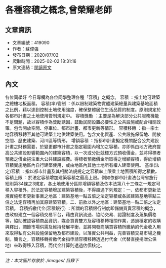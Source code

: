 # 各種容積之概念,曾榮耀老師

## 文章資訊
- 文章編號：419090
- 作者：蘇偉強
- 發布日期：2020/07/02
- 爬取時間：2025-02-02 18:31:18
- 原文連結：[閱讀原文](https://real-estate.get.com.tw/Columns/detail.aspx?no=419090)

## 內文
各位同學好
今日專欄為各位同學整理各種「容積」之概念。
容積
：指土地可建築之總樓地板面積。
容積(率)管制
：係以限制建築物實體建築總量與建築基地面積之比例，藉以達到控制土地使用強度，確保整體居住生活品質的制度。原則規定於各都市計畫之土地使用管制規定中。
容積獎勵
：主要是為解決部分公共服務機能不足問題，故以容積作為獎勵誘因，鼓勵民間設置必要性之公共設施或配合相關政策。包含開放空間、停車位、都市計畫、都市更新等情形。
容積移轉
：指一宗土地容積移轉至其他可建築土地供建築使用。包含文化資產、公共設施保留地、開放空間、歷史建築、河川區等情形。
增額容積
：指都市計畫擬定機關配合公共建設計畫之財務需要，於變更都市計畫之指定範圍內增加之容積。亦即係由地方政府提高公共建設影響範圍內的建築容積，以一次或分批競標方式預收價金，並將得標者預繳之價金挹注重大公共建設經費。得標者預繳價金所取得之增額容積，得於增額容積實施地區內自行建築使用，或由地區內其他土地所有權人建築使用。
基準(法定)容積
：指以都市計畫及其相關法規規定之容積率上限乘土地面積所得之積數。
容積上限
：於法定容積增加建築容積之最高上限。例如依都市計畫法台灣省施行細則第34條之3規定，各土地使用分區除增額容積及依本法第八十三條之一規定可移入容積外，於法定容積增加建築容積後，不得超過下列規定：一、依都市更新法規實施都市更新事業之地區：建築基地一點五倍之法定容積或各該建築基地零點三倍之法定容積再加其原建築容積。二、前款以外之地區：建築基地一點二倍之法定容積。
容積折繳代金(容積銀行)
：所謂的容積銀行制度即儲備買賣容積的概念，由政府建立一個容積交易平台，藉由資訊流通、協助交易、認證制度及蒐集價格等，協助確認容積商品資訊，媒合買賣雙方及容積移轉相關作業，透過穩定的收購與釋出，調節市場供需及維持發展平衡，並將開發商購買容積所繳納的代金收入用來取得私有公共設施保留地及都市建設，以落實公共利益，完善容積交易市場之機制。簡言之，容積移轉折繳代金指申請容積移轉透過付代金（代替直接捐贈公保地）來取得移入容積，而代金計算則透過估價核定。

---
*注：本文圖片存放於 ./images/ 目錄下*
